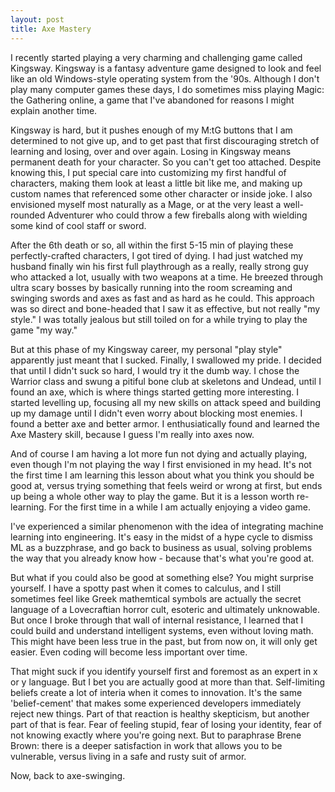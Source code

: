 ```yaml
---
layout: post
title: Axe Mastery
---
```


I recently started playing a very charming and challenging game called Kingsway.  Kingsway is a fantasy adventure game designed to look and feel like an old Windows-style operating system from the '90s.  Although I don't play many computer games these days, I do sometimes miss playing Magic: the Gathering online, a game that I've abandoned for reasons I might explain another time.

Kingsway is hard, but it pushes enough of my M:tG buttons that I am determined to not give up, and to get past that first discouraging stretch of learning and losing, over and over again.  Losing in Kingsway means permanent death for your character.  So you can't get too attached.  Despite knowing this, I put special care into customizing my first handful of characters, making them look at least a little bit like me, and making up custom names that referenced some other character or inside joke.  I also envisioned myself most naturally as a Mage, or at the very least a well-rounded Adventurer who could throw a few fireballs along with wielding some kind of cool staff or sword.

After the 6th death or so, all within the first 5-15 min of playing these perfectly-crafted characters, I got tired of dying.  I had just watched my husband finally win his first full playthrough as a really, really strong guy who attacked a lot, usually with two weapons at a time.  He breezed through ultra scary bosses by basically running into the room screaming and swinging swords and axes as fast and as hard as he could.  This approach was so direct and bone-headed that I saw it as effective, but not really "my style."  I was totally jealous but still toiled on for a while trying to play the game "my way."

But at this phase of my Kingsway career, my personal "play style" apparently just meant that I sucked.  Finally, I swallowed my pride.  I decided that until I didn't suck so hard, I would try it the dumb way.  I chose the Warrior class and swung a pitiful bone club at skeletons and Undead, until I found an axe, which is where things started getting more interesting.  I started levelling up, focusing all my new skills on attack speed and building up my damage until I didn't even worry about blocking most enemies.  I found a better axe and better armor.  I enthusiatically found and learned the Axe Mastery skill, because I guess I'm really into axes now.

And of course I am having a lot more fun not dying and actually playing, even though I'm not playing the way I first envisioned in my head.  It's not the first time I am learning this lesson about what you think you should be good at, versus trying something that feels weird or wrong at first, but ends up being a whole other way to play the game.  But it is a lesson worth re-learning.  For the first time in a while I am actually enjoying a video game.

I've experienced a similar phenomenon with the idea of integrating machine learning into engineering.  It's easy in the midst of a hype cycle to dismiss ML as a buzzphrase, and go back to business as usual, solving problems the way that you already know how - because that's what you're good at.

But what if you could also be good at something else?  You might surprise yourself.  I have a spotty past when it comes to calculus, and I still sometimes feel like Greek mathemtical symbols are actually the secret language of a Lovecraftian horror cult, esoteric and ultimately unknowable.  But once I broke through that wall of internal resistance, I learned that I could build and understand intelligent systems, even without loving math.  This might have been less true in the past, but from now on, it will only get easier.  Even coding will become less important over time.  

That might suck if you identify yourself first and foremost as an expert in x or y language.  But I bet you are actually good at more than that.  Self-limiting beliefs create a lot of interia when it comes to innovation.  It's the same 'belief-cement' that makes some experienced developers immediately reject new things.  Part of that reaction is healthy skepticism, but another part of that is fear.  Fear of feeling stupid, fear of losing your identity, fear of not knowing exactly where you're going next.  But to paraphrase Brene Brown: there is a deeper satisfaction in work that allows you to be vulnerable, versus living in a safe and rusty suit of armor.

Now, back to axe-swinging.